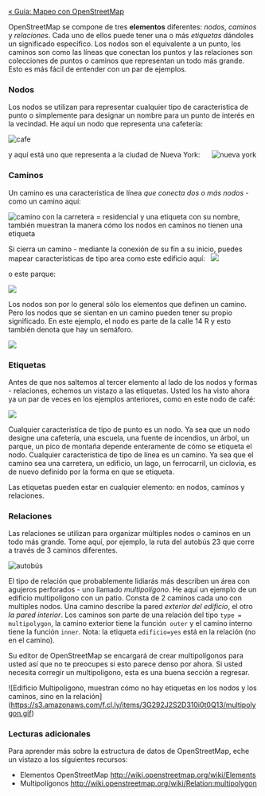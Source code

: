 [« Guía: Mapeo con OpenStreetMap](https://github.com/mapbox/mapping/wiki/Mapeo-con-OpenStreetMap)

OpenStreetMap se compone de tres **elementos** diferentes: *nodos*, *caminos* y *relaciones*. Cada uno de ellos puede tener una o más *etiquetas* dándoles un significado específico. Los nodos son el equivalente a un punto, los caminos son como las líneas que conectan los puntos y las relaciones son colecciones de puntos o caminos que representan un todo más grande. Esto es más fácil de entender con un par de ejemplos.

### Nodos 

Los nodos se utilizan para representar cualquier tipo de caracteristica de punto  o simplemente para designar un nombre para un punto de interés en la vecindad. He aquí un nodo que representa una cafetería:

![cafe](https://s3.amazonaws.com/f.cl.ly/items/2W2k3J2L1N1q1u3I3N0Y/Screen%20Shot%202014-12-16%20at%204.01.44%20PM.png)

y aquí está uno que representa a la ciudad de Nueva York:
    
![nueva york](https://s3.amazonaws.com/f.cl.ly/items/0G3O051s0S1M3s110L2o/Screen%20Shot%202014-12-12%20at%207.15.58%20PM.png)

### Caminos

Un camino es una caracteristica de línea *que conecta dos o más nodos* - como un camino aquí:

![camino con la carretera = residencial y una etiqueta con su nombre, también muestran la manera cómo los nodos en caminos  no tienen una etiqueta](https://s3.amazonaws.com/f.cl.ly/items/1F2r0Y0M1c0m0J1c371G/Screen%20Shot%202014-12-12%20at%207.24.55%20PM.png)

Si cierra un camino - mediante la conexión de su fin a su inicio, puedes mapear caracteristicas de tipo area  como este edificio aquí:
 
![](https://s3.amazonaws.com/f.cl.ly/items/1h190m2u0h3N1Q0Q2o1G/Screen%20Shot%202014-12-12%20at%207.28.47%20PM.png)

o este parque:
 
![](https://s3.amazonaws.com/f.cl.ly/items/2z0E1H041j0W0E1m0R2u/Screen%20Shot%202014-12-12%20at%207.31.44%20PM.png)

Los nodos son por lo general sólo los elementos que definen un camino. Pero los nodos que se sientan en un camino pueden tener su propio significado. En este ejemplo, el nodo es parte de la calle 14  R  y esto también denota que hay un semáforo.

![](https://s3.amazonaws.com/f.cl.ly/items/3V262D3F0h1L3J0V2m3B/trafficlight.gif)

### Etiquetas

Antes de que nos saltemos al tercer elemento al lado de los nodos y formas - relaciones, echemos un vistazo a las etiquetas. Usted los ha visto ahora ya un par de veces en los ejemplos anteriores, como en este nodo de café:

![](https://s3.amazonaws.com/f.cl.ly/items/3h0O2m3Y2c120h1M3p0h/Screen%20Shot%202014-12-16%20at%204.01.44%20PM.png)


Cualquier caracteristica de tipo de punto es un nodo. Ya sea que un nodo designe una cafetería, una escuela, una fuente de incendios, un árbol, un parque, un pico de montaña depende enteramente de cómo se etiqueta el nodo. Cualquier caracteristica de tipo de línea es un camino. Ya sea que el camino sea una carretera, un edificio, un lago, un ferrocarril, un ciclovia, es de nuevo definido por la forma en que se etiqueta.

Las etiquetas pueden estar en cualquier elemento: en nodos, caminos y relaciones.

### Relaciones

Las relaciones se utilizan para organizar múltiples nodos o caminos en un todo más grande. Tome aquí, por ejemplo, la ruta del autobús 23 que corre a través de 3 caminos diferentes.

![autobús](https://s3.amazonaws.com/f.cl.ly/items/2J0m3p1O0W1o1o2P3n0O/relations.gif)

El tipo de relación que  probablemente  lidiarás más  describen un área con agujeros perforados  - uno llamado *multipolígono*. He aquí un ejemplo de un edificio multipolígono con un patio. Consta de 2 caminos cada uno con multiples nodos. Una camino  describe la pared *exterior del edificio*, el otro *la pared interior*. Los caminos son parte de una relación del tipo `type = multipolygon`, la camino exterior tiene la función` outer` y el camino interno tiene la función `inner`. Nota: la etiqueta `edificio=yes` está en la relación (no en el camino).

Su editor de OpenStreetMap se encargará de crear multipolígonos para usted así que no te preocupes si esto parece denso por ahora. Si usted necesita  corregir un multipolígono, esta es una buena sección a regresar.

![Edificio Multipoligono, muestran cómo no hay etiquetas en los nodos y los caminos, sino en la relación] (https://s3.amazonaws.com/f.cl.ly/items/3G292J2S2D310i0t0Q13/multipolygon.gif)

### Lecturas adicionales

Para aprender más sobre la estructura de datos de OpenStreetMap, eche un vistazo a los siguientes recursos:

- Elementos OpenStreetMap http://wiki.openstreetmap.org/wiki/Elements
- Multipolígonos http://wiki.openstreetmap.org/wiki/Relation:multipolygon